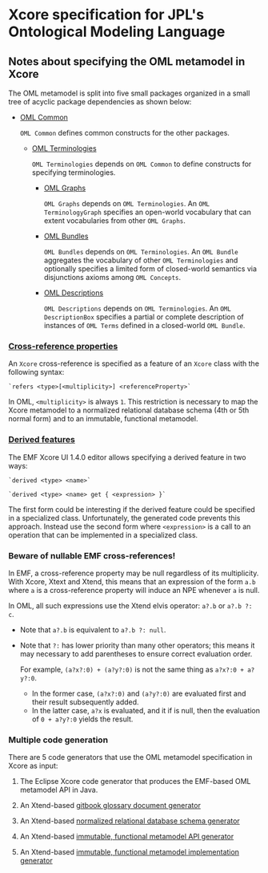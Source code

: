 # Xcore specification for JPL's Ontological Modeling Language

## Notes about specifying the OML metamodel in Xcore

The OML metamodel is split into five small packages organized in a small tree
of acyclic package dependencies as shown below:

- [OML Common](src/main/resources/model/OMLCommon.xcore)

  `OML Common` defines common constructs for the other packages.
  
  - [OML Terminologies](src/main/resources/model/OMLTerminologies.xcore)
  
    `OML Terminologies` depends on `OML Common` to define constructs for specifying terminologies.
    
    - [OML Graphs](src/main/resources/model/OMLGraphs.xcore)
    
      `OML Graphs` depends on `OML Terminologies`. An `OML TerminologyGraph` specifies an open-world vocabulary
      that can extent vocabularies from other `OML Graphs`.
      
    - [OML Bundles](src/main/resources/model/OMLBundles.xcore)
    
      `OML Bundles` depends on `OML Terminologies`. An `OML Bundle` aggregates the vocabulary of other `OML Terminologies`
      and optionally specifies a limited form of closed-world semantics via disjunctions axioms among `OML Concepts`.
      
    - [OML Descriptions](src/main/resources/model/OMLDescriptions.xcore)
  
      `OML Descriptions` depends on `OML Terminologies`. An `OML DescriptionBox` specifies a partial or complete
      description of instances of `OML Terms` defined in a closed-world `OML Bundle`.

### [Cross-reference properties](https://wiki.eclipse.org/Xcore#Specifying_a_Cross_Reference)

An `Xcore` cross-reference is specified as a feature of an `Xcore` class with the following syntax: 

    `refers <type>[<multiplicity>] <referenceProperty>`
    
In OML, `<multiplicity>` is always `1`. This restriction is necessary to map the Xcore metamodel 
to a normalized relational database schema (4th or 5th normal form) and to an immutable, functional metamodel.

### [Derived features](https://wiki.eclipse.org/Xcore#Specifying_a_Derived_Feature)

The EMF Xcore UI 1.4.0 editor allows specifying a derived feature in two ways:

    `derived <type> <name>`
    
    `derived <type> <name> get { <expression> }`
    
The first form could be interesting if the derived feature could be specified in a specialized class.
Unfortunately, the generated code prevents this approach. Instead use the second form where `<expression>`
is a call to an operation that can be implemented in a specialized class.

### Beware of nullable EMF cross-references!

In EMF, a cross-reference property may be null regardless of its multiplicity.
With Xcore, Xtext and Xtend, this means that an expression of the form `a.b` 
where `a` is a cross-reference property will induce an NPE whenever `a` is null.

In OML, all such expressions use the Xtend elvis operator: `a?.b` or `a?.b ?: c`.
- Note that `a?.b` is equivalent to `a?.b ?: null`.
- Note that `?:` has lower priority than many other operators; this means it may necessary 
to add parentheses to ensure correct evaluation order.

    For example, `(a?x?:0) + (a?y?:0)` is not the same thing as `a?x?:0 + a?y?:0`.
    - In the former case, `(a?x?:0)` and `(a?y?:0)` are evaluated first and their result subsequently added.
    - In the latter case, `a?x` is evaluated, and it if is null, then the evaluation of `0 + a?y?:0` yields the result.
    
### Multiple code generation

There are 5 code generators that use the OML metamodel specification in Xcore as input:

1) The Eclipse Xcore code generator that produces the EMF-based OML metamodel API in Java.

2) An Xtend-based [gitbook glossary document generator](https://github.com/JPL-IMCE/gov.nasa.jpl.imce.oml.core/blob/master/gov.nasa.jpl.imce.oml.generators/src/gov/nasa/jpl/imce/oml/generators/OMLSpecificationDocGenerator.xtend)

3) An Xtend-based [normalized relational database schema generator](https://github.com/JPL-IMCE/gov.nasa.jpl.imce.oml.core/blob/master/gov.nasa.jpl.imce.oml.generators/src/gov/nasa/jpl/imce/oml/generators/OMLSpecificationTablesGenerator.xtend)

4) An Xtend-based [immutable, functional metamodel API generator](https://github.com/JPL-IMCE/gov.nasa.jpl.imce.oml.core/blob/master/gov.nasa.jpl.imce.oml.generators/src/gov/nasa/jpl/imce/oml/generators/OMLSpecificationResolverAPIGenerator.xtend)

5) An Xtend-based [immutable, functional metamodel implementation generator](https://github.com/JPL-IMCE/gov.nasa.jpl.imce.oml.core/blob/master/gov.nasa.jpl.imce.oml.generators/src/gov/nasa/jpl/imce/oml/generators/OMLSpecificationResolverLibraryGenerator.xtend)
